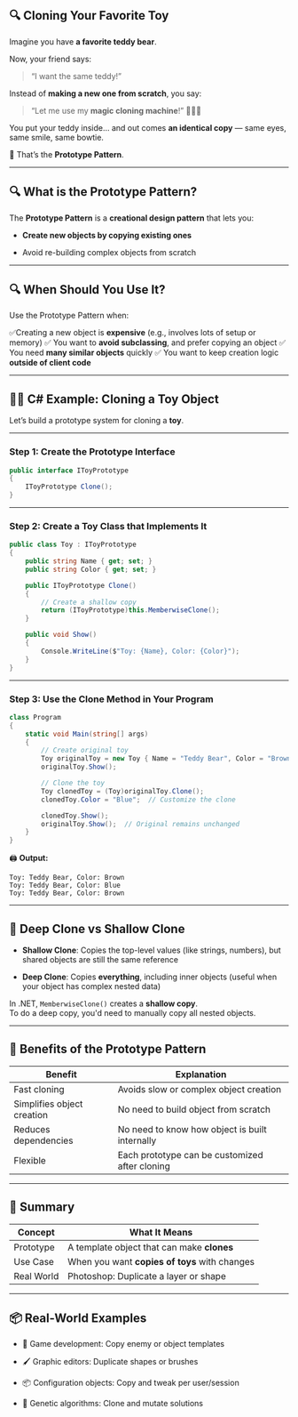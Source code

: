 
## 🔍 Cloning Your Favorite Toy

Imagine you have **a favorite teddy bear**.

Now, your friend says:

> “I want the same teddy!”

Instead of **making a new one from scratch**, you say:

> “Let me use my **magic cloning machine**!” 🧙‍♂️✨

You put your teddy inside… and out comes **an identical copy** — same eyes, same smile, same bowtie.

🎉 That’s the **Prototype Pattern**.

---

## 🔍 What is the Prototype Pattern?

The **Prototype Pattern** is a **creational design pattern** that lets you:

- **Create new objects by copying existing ones**
    
- Avoid re-building complex objects from scratch

---

## 🔍 When Should You Use It?

Use the Prototype Pattern when:

✅Creating a new object is **expensive** (e.g., involves lots of setup or memory)
✅ You want to **avoid subclassing**, and prefer copying an object
✅ You need **many similar objects** quickly
✅ You want to keep creation logic **outside of client code**

---

## 🧑‍💻 C# Example: Cloning a Toy Object

Let’s build a prototype system for cloning a **toy**.

---

### Step 1: Create the Prototype Interface

```csharp
public interface IToyPrototype
{
    IToyPrototype Clone();
}
```

---

### Step 2: Create a Toy Class that Implements It

```csharp
public class Toy : IToyPrototype
{
    public string Name { get; set; }
    public string Color { get; set; }

    public IToyPrototype Clone()
    {
        // Create a shallow copy
        return (IToyPrototype)this.MemberwiseClone();
    }

    public void Show()
    {
        Console.WriteLine($"Toy: {Name}, Color: {Color}");
    }
}
```

---

### Step 3: Use the Clone Method in Your Program

```csharp
class Program
{
    static void Main(string[] args)
    {
        // Create original toy
        Toy originalToy = new Toy { Name = "Teddy Bear", Color = "Brown" };
        originalToy.Show();

        // Clone the toy
        Toy clonedToy = (Toy)originalToy.Clone();
        clonedToy.Color = "Blue";  // Customize the clone

        clonedToy.Show();
        originalToy.Show();  // Original remains unchanged
    }
}
```

🖨️ **Output:**

```
Toy: Teddy Bear, Color: Brown
Toy: Teddy Bear, Color: Blue
Toy: Teddy Bear, Color: Brown
```

---

## 🧠 Deep Clone vs Shallow Clone

- **Shallow Clone**: Copies the top-level values (like strings, numbers), but shared objects are still the same reference
    
- **Deep Clone**: Copies **everything**, including inner objects (useful when your object has complex nested data)
    

In .NET, `MemberwiseClone()` creates a **shallow copy**.  
To do a deep copy, you'd need to manually copy all nested objects.

---

## 🎯 Benefits of the Prototype Pattern

|Benefit|Explanation|
|---|---|
|Fast cloning|Avoids slow or complex object creation|
|Simplifies object creation|No need to build object from scratch|
|Reduces dependencies|No need to know how object is built internally|
|Flexible|Each prototype can be customized after cloning|

---

## 🎁 Summary

|Concept|What It Means|
|---|---|
|Prototype|A template object that can make **clones**|
|Use Case|When you want **copies of toys** with changes|
|Real World|Photoshop: Duplicate a layer or shape|

---

## 📦 Real-World Examples

- 🧱 Game development: Copy enemy or object templates
    
- 🖌️ Graphic editors: Duplicate shapes or brushes
    
- 📦 Configuration objects: Copy and tweak per user/session
    
- 🧬 Genetic algorithms: Clone and mutate solutions